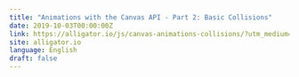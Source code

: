 ```yaml
---
title: "Animations with the Canvas API - Part 2: Basic Collisions"
date: 2019-10-03T00:00:00Z
link: https://alligator.io/js/canvas-animations-collisions/?utm_medium=RSS&utm_source=news.12bit.vn
site: alligator.io
language: English
draft: false
---
```

